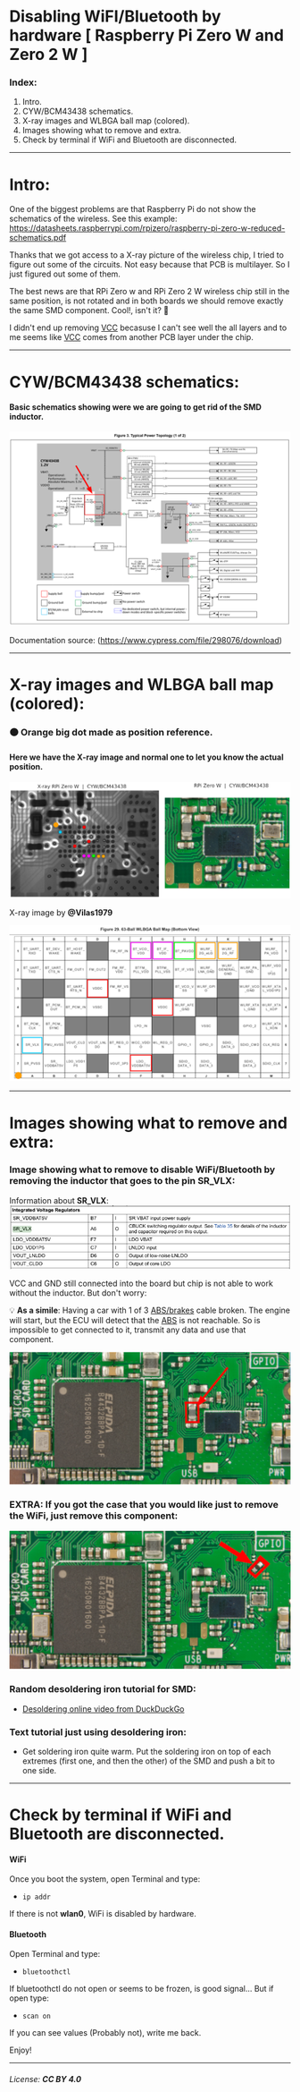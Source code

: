 # Disabling WiFI/Bluetooth by hardware [ Raspberry Pi Zero W and Zero 2 W ]

### Index:
 1. Intro.
 1. CYW/BCM43438 schematics.
 1. X-ray images and WLBGA ball map (colored).
 1. Images showing what to remove and extra.
 1. Check by terminal if WiFi and Bluetooth are disconnected.
 ---
 # Intro:

One of the biggest problems are that Raspberry Pi do not show the schematics of the wireless. 
See this example: https://datasheets.raspberrypi.com/rpizero/raspberry-pi-zero-w-reduced-schematics.pdf

Thanks that we got access to a X-ray picture of the wireless chip, I tried to figure out some of the circuits. Not easy because that PCB is multilayer. So I just figured out some of them.

The best news are that RPi Zero w and RPi Zero 2 W wireless chip still in the same position, is not rotated and in both boards we should remove exactly the same SMD component. Cool!, isn't it? 🙂

I didn't end up removing <a href="https://en.wikipedia.org/wiki/IC_power-supply_pin">VCC</a> becasuse I can't see well the all layers and to me seems like <a href="https://en.wikipedia.org/wiki/IC_power-supply_pin">VCC</a> comes from another PCB layer under the chip.

---
# CYW/BCM43438 schematics:

#### Basic schematics showing were we are going to get rid of the SMD inductor.
![image.png](images/1.png)

Documentation source: (https://www.cypress.com/file/298076/download)

---
# X-ray images and WLBGA ball map (colored):

### 🟠 Orange big dot made as position reference.


#### Here we have the X-ray image and normal one to let you know the actual position. 

![](images/2.png)

X-ray image by **@Vilas1979**

![](images/3.png)

---
# Images showing what to remove and extra:

### Image showing what to remove to disable WiFi/Bluetooth by removing the inductor that goes to the pin **SR_VLX**:
Information about **SR_VLX**:
![](images/4.png)

VCC and GND still connected into the board but chip is not able to work without the inductor. But don't worry:

💡 **As a simile**: Having a car with 1 of 3 <a href="https://en.wikipedia.org/wiki/Anti-lock_braking_system">ABS/brakes</a> cable broken. The engine will start, but the ECU will detect that the <a href="https://en.wikipedia.org/wiki/Anti-lock_braking_system">ABS</a> is not reachable. So is impossible to get connected to it, transmit any data and use that component.

![](images/5.png)

### EXTRA: If you got the case that you would like just to remove the WiFi, just remove this component:

![](images/6.png)


### Random desoldering iron tutorial for SMD:
- [Desoldering online video from DuckDuckGo](https://duckduckgo.com/video_frame?url=https%3A%2F%2Fwww.youtube-nocookie.com%2Fembed%2F7jQXYmZKvYU%3Fwmode%3Dtransparent%26iv_load_policy%3D3%26autoplay%3D1%26html5%3D1%26showinfo%3D0%26rel%3D0%26modestbranding%3D1%26playsinline%3D0%26theme%3Dlight)

### Text tutorial just using desoldering iron:

- Get soldering iron quite warm. Put the soldering iron on top of each extremes (first one, and then the other) of the SMD and push a bit to one side.

---

# Check by terminal if WiFi and Bluetooth are disconnected.

#### WiFi
Once you boot the system, open Terminal and type:
 - `ip addr`

If there is not **wlan0**, WiFi is disabled by hardware.

#### Bluetooth
Open Terminal and type:
 - `bluetoothctl`

If bluetoothctl do not open or seems to be frozen, is good signal... But if open type:
 - `scan on`

If you can see values (Probably not), write me back.

Enjoy!

---

###### License: **CC BY 4.0**
